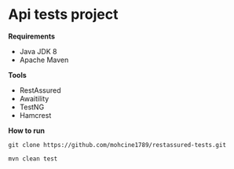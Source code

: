# Api tests project

**Requirements**

- Java JDK 8
- Apache Maven

**Tools**
- RestAssured
- Awaitility
- TestNG
- Hamcrest


**How to run** 


`git clone https://github.com/mohcine1789/restassured-tests.git`

`mvn clean test`



